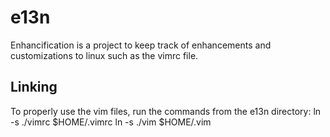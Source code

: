 e13n
====

Enhancification is a project to keep track of enhancements and customizations to linux such as the vimrc file.

Linking
-------

To properly use the vim files, run the commands from the e13n directory:
ln -s ./vimrc $HOME/.vimrc
ln -s ./vim $HOME/.vim

